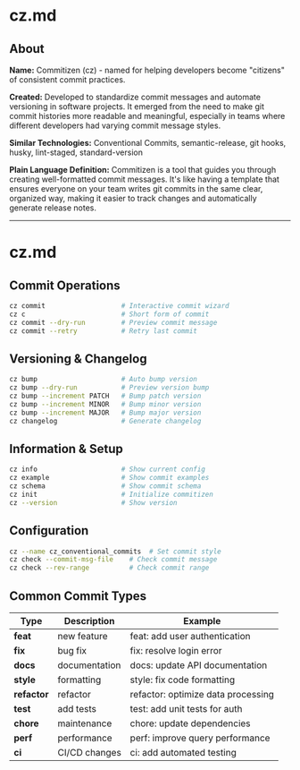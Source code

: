 # cz.md

## About
**Name:** Commitizen (cz) - named for helping developers become "citizens" of consistent commit practices.

**Created:** Developed to standardize commit messages and automate versioning in software projects. It emerged from the need to make git commit histories more readable and meaningful, especially in teams where different developers had varying commit message styles.

**Similar Technologies:** Conventional Commits, semantic-release, git hooks, husky, lint-staged, standard-version

**Plain Language Definition:** Commitizen is a tool that guides you through creating well-formatted commit messages. It's like having a template that ensures everyone on your team writes git commits in the same clear, organized way, making it easier to track changes and automatically generate release notes.

---

# cz.md

## Commit Operations

```bash
cz commit                   # Interactive commit wizard
cz c                        # Short form of commit
cz commit --dry-run         # Preview commit message
cz commit --retry           # Retry last commit
```

## Versioning & Changelog

```bash
cz bump                     # Auto bump version
cz bump --dry-run           # Preview version bump
cz bump --increment PATCH   # Bump patch version
cz bump --increment MINOR   # Bump minor version
cz bump --increment MAJOR   # Bump major version
cz changelog                # Generate changelog
```

## Information & Setup

```bash
cz info                     # Show current config
cz example                  # Show commit examples
cz schema                   # Show commit schema
cz init                     # Initialize commitizen
cz --version                # Show version
```

## Configuration

```bash
cz --name cz_conventional_commits  # Set commit style
cz check --commit-msg-file    # Check commit message
cz check --rev-range          # Check commit range
```

## Common Commit Types

| Type | Description | Example |
|------|-------------|---------|
| **feat** | new feature | feat: add user authentication |
| **fix** | bug fix | fix: resolve login error |
| **docs** | documentation | docs: update API documentation |
| **style** | formatting | style: fix code formatting |
| **refactor** | refactor | refactor: optimize data processing |
| **test** | add tests | test: add unit tests for auth |
| **chore** | maintenance | chore: update dependencies |
| **perf** | performance | perf: improve query performance |
| **ci** | CI/CD changes | ci: add automated testing |
